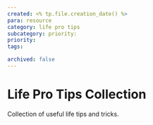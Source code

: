 ```yaml
---
created: <% tp.file.creation_date() %>
para: resource
category: life pro tips
subcategory: priority:
priority: 
tags:

archived: false
---
```


# Life Pro Tips Collection

Collection of useful life tips and tricks.
